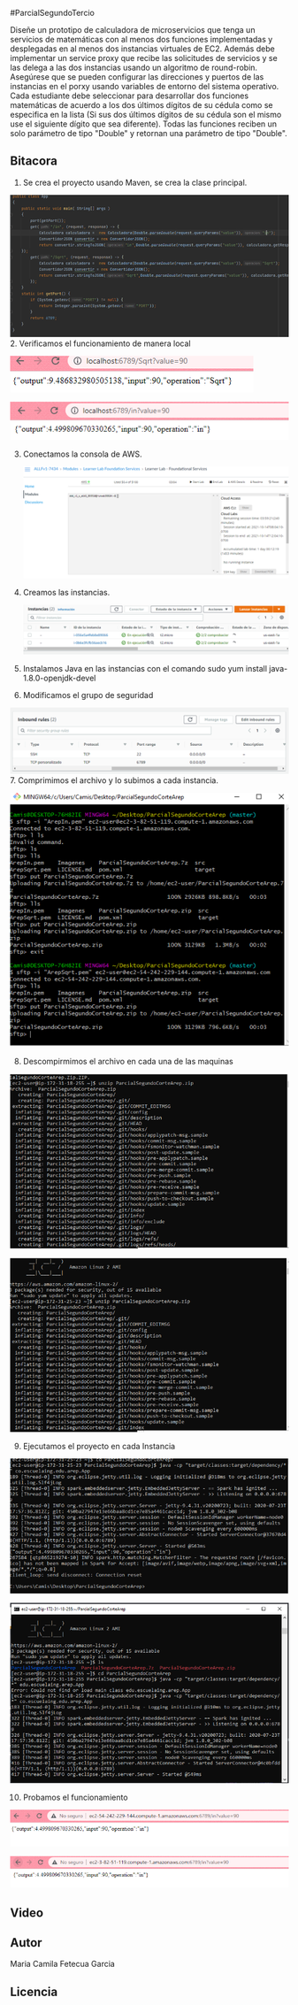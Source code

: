#ParcialSegundoTercio

Diseñe un prototipo de calculadora de microservicios que tenga un servicios de matemáticas con al menos dos funciones implementadas y desplegadas en al menos dos instancias virtuales de EC2. Además debe implementar un service proxy que recibe las solicitudes de servicios y se las delega a las dos instancias usando un algoritmo de round-robin. Asegúrese que se pueden configurar las direcciones y puertos de las instancias en el porxy usando variables de entorno del sistema operativo. Cada estudiante debe seleccionar para desarrollar dos funciones matemáticas de acuerdo a los dos últimos dígitos de su cédula como se especifica en la lista (Si sus dos últimos dígitos de su cédula son el mismo use el siguiente dígito que sea diferente). Todas las funciones reciben un solo parámetro de tipo "Double" y retornan una parámetro de tipo "Double".

## Bitacora
1. Se crea el proyecto usando Maven, se crea la clase principal.
  
  ![Imagen](https://github.com/camilaFetecua/AREP--ParcialSegundoTercio/blob/master/Imagenes/1.PNG)
2. Verificamos el funcionamiento de manera local 
  
  ![Imagen](https://github.com/camilaFetecua/AREP--ParcialSegundoTercio/blob/master/Imagenes/2.1.PNG)
  
  ![Imagen](https://github.com/camilaFetecua/AREP--ParcialSegundoTercio/blob/master/Imagenes/2.2.PNG)

3. Conectamos la consola de AWS.
    
    ![Imagen](https://github.com/camilaFetecua/AREP--ParcialSegundoTercio/blob/master/Imagenes/3.PNG)
4. Creamos las instancias.
   
   ![Imagen](https://github.com/camilaFetecua/AREP--ParcialSegundoTercio/blob/master/Imagenes/4.PNG)
   
5. Instalamos Java en las instancias con el comando sudo yum install java-1.8.0-openjdk-devel
6. Modificamos el grupo de seguridad
  
  ![Imagen](https://github.com/camilaFetecua/AREP--ParcialSegundoTercio/blob/master/Imagenes/6.PNG)
7. Comprimimos el archivo y lo subimos a cada instancia.
  
  ![Imagen](https://github.com/camilaFetecua/AREP--ParcialSegundoTercio/blob/master/Imagenes/7.PNG)

8. Descompirmimos el archivo en cada una de las maquinas
  
  ![Imagen](https://github.com/camilaFetecua/AREP--ParcialSegundoTercio/blob/master/Imagenes/8.1.PNG)
  
  ![Imagen](https://github.com/camilaFetecua/AREP--ParcialSegundoTercio/blob/master/Imagenes/8.2.PNG)
  
09. Ejecutamos el proyecto en cada Instancia
  
  ![Imagen](https://github.com/camilaFetecua/AREP--ParcialSegundoTercio/blob/master/Imagenes/9.1.PNG)
  
  ![Imagen](https://github.com/camilaFetecua/AREP--ParcialSegundoTercio/blob/master/Imagenes/9.2.PNG)
  
10. Probamos el funcionamiento
   
   ![Imagen](https://github.com/camilaFetecua/AREP--ParcialSegundoTercio/blob/master/Imagenes/10.1.PNG)
   
   ![Imagen](https://github.com/camilaFetecua/AREP--ParcialSegundoTercio/blob/master/Imagenes/10.2.PNG)
   

## Video

## Autor
Maria Camila Fetecua Garcia
## Licencia
